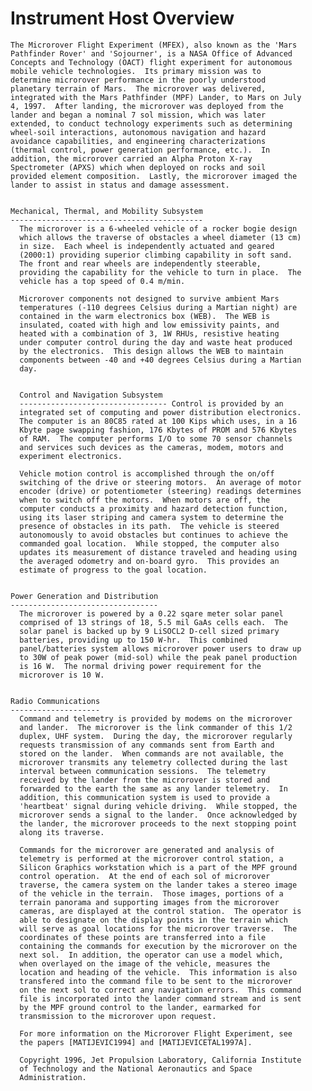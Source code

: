 
 
  Instrument Host Overview
  ========================
    The Microrover Flight Experiment (MFEX), also known as the 'Mars
    Pathfinder Rover' and 'Sojourner', is a NASA Office of Advanced
    Concepts and Technology (OACT) flight experiment for autonomous
    mobile vehicle technologies.  Its primary mission was to
    determine microrover performance in the poorly understood
    planetary terrain of Mars.  The microrover was delivered,
    integrated with the Mars Pathfinder (MPF) Lander, to Mars on July
    4, 1997.  After landing, the microrover was deployed from the
    lander and began a nominal 7 sol mission, which was later
    extended, to conduct technology experiments such as determining
    wheel-soil interactions, autonomous navigation and hazard
    avoidance capabilities, and engineering characterizations
    (thermal control, power generation performance, etc.).  In
    addition, the microrover carried an Alpha Proton X-ray
    Spectrometer (APXS) which when deployed on rocks and soil
    provided element composition.  Lastly, the microrover imaged the
    lander to assist in status and damage assessment.
 
 
    Mechanical, Thermal, and Mobility Subsystem
    -------------------------------------------
      The microrover is a 6-wheeled vehicle of a rocker bogie design
      which allows the traverse of obstacles a wheel diameter (13 cm)
      in size.  Each wheel is independently actuated and geared
      (2000:1) providing superior climbing capability in soft sand.
      The front and rear wheels are independently steerable,
      providing the capability for the vehicle to turn in place.  The
      vehicle has a top speed of 0.4 m/min.
 
      Microrover components not designed to survive ambient Mars
      temperatures (-110 degrees Celsius during a Martian night) are
      contained in the warm electronics box (WEB).  The WEB is
      insulated, coated with high and low emissivity paints, and
      heated with a combination of 3, 1W RHUs, resistive heating
      under computer control during the day and waste heat produced
      by the electronics.  This design allows the WEB to maintain
      components between -40 and +40 degrees Celsius during a Martian
      day.
 
 
      Control and Navigation Subsystem
      --------------------------------- Control is provided by an
      integrated set of computing and power distribution electronics.
      The computer is an 80C85 rated at 100 Kips which uses, in a 16
      Kbyte page swapping fashion, 176 Kbytes of PROM and 576 Kbytes
      of RAM.  The computer performs I/O to some 70 sensor channels
      and services such devices as the cameras, modem, motors and
      experiment electronics.
 
      Vehicle motion control is accomplished through the on/off
      switching of the drive or steering motors.  An average of motor
      encoder (drive) or potentiometer (steering) readings determines
      when to switch off the motors.  When motors are off, the
      computer conducts a proximity and hazard detection function,
      using its laser striping and camera system to determine the
      presence of obstacles in its path.  The vehicle is steered
      autonomously to avoid obstacles but continues to achieve the
      commanded goal location.  While stopped, the computer also
      updates its measurement of distance traveled and heading using
      the averaged odometry and on-board gyro.  This provides an
      estimate of progress to the goal location.
 
 
    Power Generation and Distribution
    ---------------------------------
      The microrover is powered by a 0.22 sqare meter solar panel
      comprised of 13 strings of 18, 5.5 mil GaAs cells each.  The
      solar panel is backed up by 9 LiSOCL2 D-cell sized primary
      batteries, providing up to 150 W-hr.  This combined
      panel/batteries system allows microrover power users to draw up
      to 30W of peak power (mid-sol) while the peak panel production
      is 16 W.  The normal driving power requirement for the
      microrover is 10 W.
 
 
    Radio Communications
    --------------------
      Command and telemetry is provided by modems on the microrover
      and lander.  The microrover is the link commander of this 1/2
      duplex, UHF system.  During the day, the microrover regularly
      requests transmission of any commands sent from Earth and
      stored on the lander.  When commands are not available, the
      microrover transmits any telemetry collected during the last
      interval between communication sessions.  The telemetry
      received by the lander from the microrover is stored and
      forwarded to the earth the same as any lander telemetry.  In
      addition, this communication system is used to provide a
      'heartbeat' signal during vehicle driving.  While stopped, the
      microrover sends a signal to the lander.  Once acknowledged by
      the lander, the microrover proceeds to the next stopping point
      along its traverse.
 
      Commands for the microrover are generated and analysis of
      telemetry is performed at the microrover control station, a
      Silicon Graphics workstation which is a part of the MPF ground
      control operation.  At the end of each sol of microrover
      traverse, the camera system on the lander takes a stereo image
      of the vehicle in the terrain.  Those images, portions of a
      terrain panorama and supporting images from the microrover
      cameras, are displayed at the control station.  The operator is
      able to designate on the display points in the terrain which
      will serve as goal locations for the microrover traverse.  The
      coordinates of these points are transferred into a file
      containing the commands for execution by the microrover on the
      next sol.  In addition, the operator can use a model which,
      when overlayed on the image of the vehicle, measures the
      location and heading of the vehicle.  This information is also
      transfered into the command file to be sent to the microrover
      on the next sol to correct any navigation errors.  This command
      file is incorporated into the lander command stream and is sent
      by the MPF ground control to the lander, earmarked for
      transmission to the microrover upon request.
 
      For more information on the Microrover Flight Experiment, see
      the papers [MATIJEVIC1994] and [MATIJEVICETAL1997A].
 
      Copyright 1996, Jet Propulsion Laboratory, California Institute
      of Technology and the National Aeronautics and Space
      Administration.

        